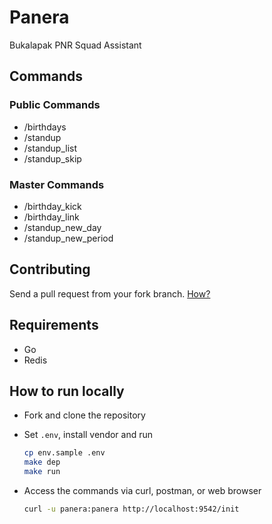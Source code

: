 # Panera

Bukalapak PNR Squad Assistant

## Commands

### Public Commands

- /birthdays
- /standup
- /standup_list
- /standup_skip

### Master Commands

- /birthday_kick
- /birthday_link
- /standup_new_day
- /standup_new_period

## Contributing

Send a pull request from your fork branch. [How?](https://help.github.com/articles/creating-a-pull-request-from-a-fork)

## Requirements

- Go
- Redis

## How to run locally

- Fork and clone the repository

- Set `.env`, install vendor and run

  ```sh
  cp env.sample .env
  make dep
  make run
  ```

- Access the commands via curl, postman, or web browser

  ```sh
  curl -u panera:panera http://localhost:9542/init
  ```
